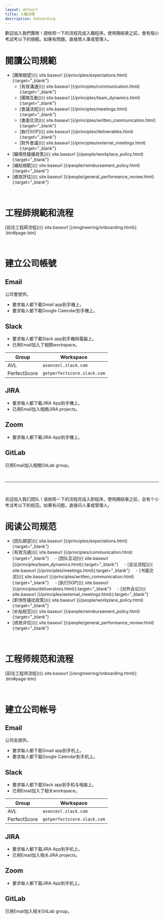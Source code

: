 ```yaml
---
layout: default
title: 入職流程
description: Onboarding
---
```


歡迎加入我們團隊！請依照一下的流程完成入職程序。使用期結束之前，會有個小考試考以下的規範。如果有問題，直接問人事或管理人。

# 閱讀公司規範

- [團隊期望]({{ site.baseurl }}/principles/expectations.html){:target="_blank"}
	- [有效溝通]({{ site.baseurl }}/principles/communication.html){:target="_blank"}
    - [團隊互動]({{ site.baseurl }}/principles/team_dynamics.html){:target="_blank"}
    - [會議流程]({{ site.baseurl }}/principles/meetings.html){:target="_blank"}
    - [書面交流]({{ site.baseurl }}/principles/written_communication.html){:target="_blank"}
    - [執行SOP]({{ site.baseurl }}/principles/deliverables.html){:target="_blank"}
    - [對外會議]({{ site.baseurl }}/principles/external_meetings.html){:target="_blank"}
- [職場性騷擾政策]({{ site.baseurl }}/people/workplace_policy.html){:target="_blank"}
- [補貼規範]({{ site.baseurl }}/people/reimbursement_policy.html){:target="_blank"}
- [績效評估]({{ site.baseurl }}/people/general_performance_review.html){:target="_blank"}

<br>

# 工程師規範和流程

[前往工程師流程]({{ site.baseurl }}/engineering/onboarding.html){: .btn#page-btn}

<br>

# 建立公司帳號

## Email

公司會提供。
* 要求每人都下載Gmail app到手機上。
* 要求每人都下載Google Calendar到手機上。

## Slack

* 要求每人都下載Slack app到手機與電腦上。
* 已用Email加入了相關workspace。

| Group | Workspace |
| --- | --- |
| AVL | `avancevl.slack.com` |
| PerfectScore | `getperfectscore.slack.com` |

## JIRA

* 要求每人都下載JIRA App到手機上。
* 已用Email加入相關JIRA projects。

## Zoom

* 要求每人都下載JIRA App到手機上。

## GitLab

已用Email加入相關GitLab group。

<br>

---

<br>

欢迎加入我们团队！请依照一下的流程完成入职程序。使用期结束之前，会有个小考试考以下的规范。如果有问题，直接问人事或管理人。

# 阅读公司规范

- [团队期望]({{ site.baseurl }}/principles/expectations.html){:target="_blank"}
- [有效沟通]({{ site.baseurl }}/principles/communication.html){:target="_blank"}
    - [团队互动]({{ site.baseurl }}/principles/team_dynamics.html){:target="_blank"}
    - [会议流程]({{ site.baseurl }}/principles/meetings.html){:target="_blank"}
    - [书面交流]({{ site.baseurl }}/principles/written_communication.html){:target="_blank"}
    - [执行SOP]({{ site.baseurl }}/principles/deliverables.html){:target="_blank"}
    - [对外会议]({{ site.baseurl }}/principles/external_meetings.html){:target="_blank"}
- [职场性骚扰政策]({{ site.baseurl }}/people/workplace_policy.html){:target="_blank"}
- [补贴规范]({{ site.baseurl }}/people/reimbursement_policy.html){:target="_blank"}
- [绩效评估]({{ site.baseurl }}/people/general_performance_review.html){:target="_blank"}

<br>

# 工程师规范和流程

[前往工程师流程]({{ site.baseurl }}/engineering/onboarding.html){: .btn#page-btn}

<br>

# 建立公司帐号

## Email

公司会提供。
* 要求每人都下载Gmail app到手机上。
* 要求每人都下载Google Calendar到手机上。

## Slack

* 要求每人都下载Slack app到手机与电脑上。
* 已用Email加入了相关workspace。

| Group | Workspace |
| --- | --- |
| AVL | `avancevl.slack.com` |
| PerfectScore | `getperfectscore.slack.com` |

## JIRA

* 要求每人都下载JIRA App到手机上。
* 已用Email加入相关JIRA projects。

## Zoom

* 要求每人都下载JIRA App到手机上。

## GitLab

已用Email加入相关GitLab group。


